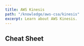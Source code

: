 ```yaml
---
title: AWS Kinesis
path: "/knowledge/aws-csa/kinesis"
excerpt: Learn about AWS Kinesis.
---
```


## Cheat Sheet